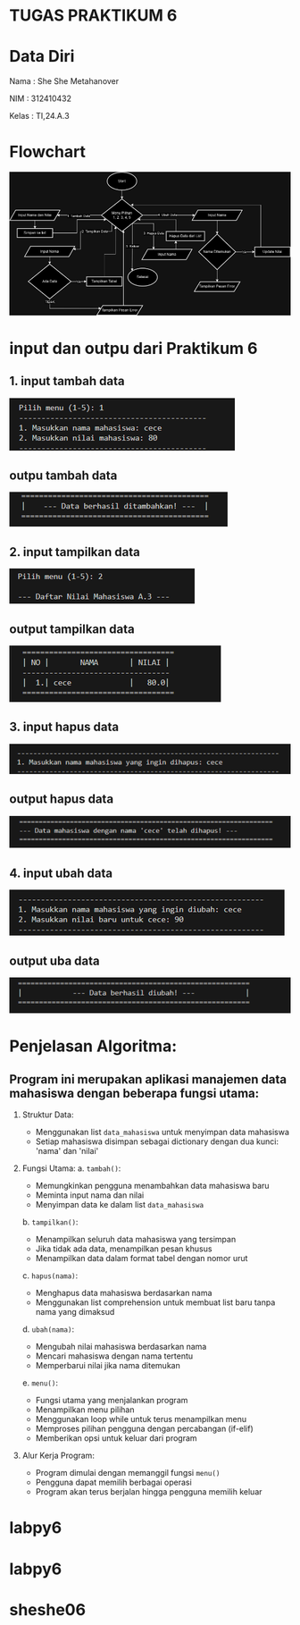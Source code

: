 # TUGAS PRAKTIKUM 6
# Data Diri

Nama : She She Metahanover

NIM : 312410432

Kelas : TI,24.A.3

# Flowchart 

<img src="flowchart06.png">

# input dan outpu dari Praktikum 6

## 1. input tambah data 

<img src="input tambah data.png">

## outpu tambah data 

<img src="output tambah data.png">

## 2. input tampilkan data

<img src="input tampilkan data.png">

## output tampilkan data 

<img src="output tampilkan data.png">

## 3. input hapus data

<img src="input hapus data.png">

## output hapus data

<img src="output hapus data.png">

## 4.  input ubah data

<img src="input ubah data.png">

## output uba data

<img src="output ubah data.png">


# Penjelasan Algoritma:

## Program ini merupakan aplikasi manajemen data mahasiswa dengan beberapa fungsi utama:

1. Struktur Data:
   - Menggunakan list `data_mahasiswa` untuk menyimpan data mahasiswa
   - Setiap mahasiswa disimpan sebagai dictionary dengan dua kunci: 'nama' dan 'nilai'

2. Fungsi Utama:
   a. `tambah()`:
      - Memungkinkan pengguna menambahkan data mahasiswa baru
      - Meminta input nama dan nilai
      - Menyimpan data ke dalam list `data_mahasiswa`

   b. `tampilkan()`:
      - Menampilkan seluruh data mahasiswa yang tersimpan
      - Jika tidak ada data, menampilkan pesan khusus
      - Menampilkan data dalam format tabel dengan nomor urut

   c. `hapus(nama)`:
      - Menghapus data mahasiswa berdasarkan nama
      - Menggunakan list comprehension untuk membuat list baru tanpa nama yang dimaksud

   d. `ubah(nama)`:
      - Mengubah nilai mahasiswa berdasarkan nama
      - Mencari mahasiswa dengan nama tertentu
      - Memperbarui nilai jika nama ditemukan

   e. `menu()`:
      - Fungsi utama yang menjalankan program
      - Menampilkan menu pilihan
      - Menggunakan loop while untuk terus menampilkan menu
      - Memproses pilihan pengguna dengan percabangan (if-elif)
      - Memberikan opsi untuk keluar dari program

3. Alur Kerja Program:
   - Program dimulai dengan memanggil fungsi `menu()`
   - Pengguna dapat memilih berbagai operasi
   - Program akan terus berjalan hingga pengguna memilih keluar



# labpy6
# labpy6
# sheshe06
